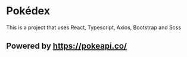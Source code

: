 # Pokédex

This is a project that uses React, Typescript, Axios, Bootstrap and Scss

## Powered by https://pokeapi.co/


